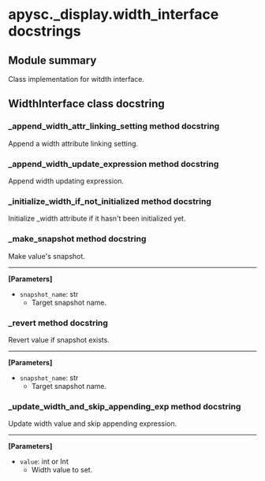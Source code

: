 # apysc._display.width_interface docstrings

## Module summary

Class implementation for witdth interface.

## WidthInterface class docstring



### _append_width_attr_linking_setting method docstring

Append a width attribute linking setting.

### _append_width_update_expression method docstring

Append width updating expression.

### _initialize_width_if_not_initialized method docstring

Initialize _width attribute if it hasn't been initialized yet.

### _make_snapshot method docstring

Make value's snapshot.<hr>

**[Parameters]**

- `snapshot_name`: str
  - Target snapshot name.

### _revert method docstring

Revert value if snapshot exists.<hr>

**[Parameters]**

- `snapshot_name`: str
  - Target snapshot name.

### _update_width_and_skip_appending_exp method docstring

Update width value and skip appending expression.<hr>

**[Parameters]**

- `value`: int or Int
  - Width value to set.